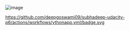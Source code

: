 ![image](https://user-images.githubusercontent.com/115372822/194755047-c78bbd48-8c58-4665-962d-94ff3875c0b0.png)

https://github.com/deepgoswami09/subhadeep-udacity-p6/actions/workflows/ythonapp.yml/badge.svg

